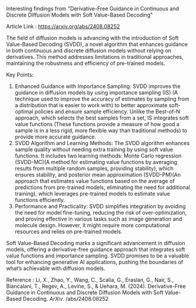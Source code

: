 Interesting findings from "Derivative-Free Guidance in Continuous and Discrete Diffusion Models with Soft Value-Based Decoding"

Article Link : https://arxiv.org/abs/2408.08252

The field of diffusion models is advancing with the introduction of Soft Value-Based Decoding (SVDD), a novel algorithm that enhances guidance in both continuous and discrete diffusion models without relying on derivatives. This method addresses limitations in traditional approaches, maintaining the robustness and efficiency of pre-trained models.

Key Points:
1) Enhanced Guidance with Importance Sampling: SVDD improves the guidance in diffusion models by using importance sampling (IS) (A technique used to improve the accuracy of estimates by sampling from a distribution that is easier to work with) to better approximate soft-optimal policies and ensure sample efficiency. Unlike the Best-of-N approach, which selects the best samples from a set, IS integrates soft value functions (These functions provide a measure of how good a sample is in a less rigid, more flexible way than traditional methods) to provide more accurate guidance.
2) SVDD Algorithm and Learning Methods: The SVDD algorithm enhances sample quality without needing extra training by using soft value functions. It includes two learning methods: Monte Carlo regression (SVDD-MC)(A method for estimating value functions by averaging results from multiple random samples, providing stability), which ensures stability, and posterior mean approximation (SVDD-PM)(An approach that estimates value functions based on the average of predictions from pre-trained models, eliminating the need for additional training), which leverages pre-trained models to estimate value functions efficiently.
3) Performance and Practicality: SVDD simplifies integration by avoiding the need for model fine-tuning, reducing the risk of over-optimization, and proving effective in various tasks such as image generation and molecule design. However, it might require more computational resources and relies on pre-trained models.

Soft Value-Based Decoding marks a significant advancement in diffusion models, offering a derivative-free guidance approach that integrates soft value functions and importance sampling. SVDD promises to be a valuable tool for enhancing generative AI applications, pushing the boundaries of what’s achievable with diffusion models.

Reference : Li, X., Zhao, Y., Wang, C., Scalia, G., Eraslan, G., Nair, S., Biancalani, T., Regev, A., Levine, S., & Uehara, M. (2024). Derivative-Free Guidance in Continuous and Discrete Diffusion Models with Soft Value-Based Decoding. _ArXiv_. /abs/2408.08252